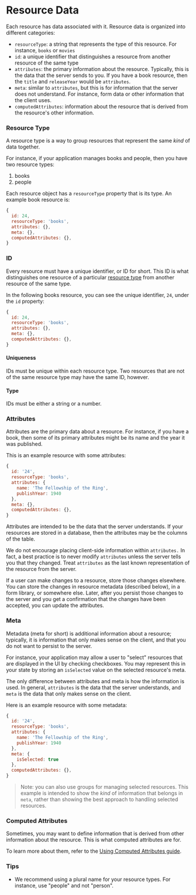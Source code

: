 # Resource Data

Each resource has data associated with it. Resource data is organized
into different categories:

* `resourceType`: a string that represents the type of this resource. For instance,
  `books` or `movies`
* `id`: a unique identifier that distinguishes a resource from another resource
  of the same type
* `attributes`: the primary information about the resource. Typically, this is the
  data that the server sends to you. If you have a book resource, then the `title`
  and `releaseYear` would be `attributes`.
* `meta`: similar to `attributes`, but this is for information that the server does
  not understand. For instance, form data or other information that the client uses.
* `computedAttributes`: information about the resource that is derived from the resource's
  other information.

### Resource Type

A resource type is a way to group resources that represent the same _kind_ of data
together.

For instance, if your application manages books and people, then you have two resource
types:

1.  books
2.  people

Each resource object has a `resourceType` property that is its type. An example book
resource is:

```js
{
  id: 24,
  resourceType: 'books',
  attributes: {},
  meta: {},
  computedAttributes: {},
}
```

### ID

Every resource must have a unique identifier, or ID for short. This ID is what distinguishes one
resource of a particular [resource type](./type.md) from another resource of the same
type.

In the following books resource, you can see the unique identifier, `24`, under the `id` property:

```js
{
  id: 24,
  resourceType: 'books',
  attributes: {},
  meta: {},
  computedAttributes: {},
}
```

#### Uniqueness

IDs must be unique within each resource type. Two resources that are not of the same resource type
may have the same ID, however.

#### Type

IDs must be either a string or a number.

### Attributes

Attributes are the primary data about a resource. For instance, if you have a book, then some of its
primary attributes might be its name and the year it was published.

This is an example resource with some attributes:

```js
{
  id: '24',
  resourceType: 'books',
  attributes: {
    name: 'The Fellowship of the Ring',
    publishYear: 1940
  },
  meta: {},
  computedAttributes: {},
}
```

Attributes are intended to be the data that the server understands. If your resources are stored in a
database, then the attributes may be the columns of the table.

We do not encourage placing client-side information within `attributes.` In fact, a best practice
is to never modify `attributes` unless the server tells you that they changed. Treat `attributes`
as the last known representation of the resource from the server.

If a user can make changes to a resource, store those changes elsewhere. You can store the changes in
resource metadata (described below), in a form library, or somewhere else. Later, after you persist those changes
to the server and you get a confirmation that the changes have been accepted, you can update
the attributes.

### Meta

Metadata (meta for short) is additional information about a resource; typically,
it is information that only makes sense on the client, and that you do not want
to persist to the server.

For instance, your application may allow a user to "select" resources that are displayed
in the UI by checking checkboxes. You may represent this in your state by storing
an `isSelected` value on the selected resource's meta.

The only difference between attributes and meta is how the information is used. In general,
`attributes` is the data that the server understands, and `meta` is the data that only makes
sense on the client.

Here is an example resource with some metadata:

```js
{
  id: '24',
  resourceType: 'books',
  attributes: {
    name: 'The Fellowship of the Ring',
    publishYear: 1940
  },
  meta: {
    isSelected: true
  },
  computedAttributes: {},
}
```

> Note: you can also use groups for managing selected resources. This example is intended to show the
> _kind_ of information that belongs in `meta`, rather than showing the best approach to handling
> selected resources.

### Computed Attributes

Sometimes, you may want to define information that is derived from other information about the resource.
This is what computed attributes are for.

To learn more about them, refer to the [Using Computed Attributes guide](using-computed-attributes.md).

### Tips

* We recommend using a plural name for your resource types. For instance, use
  "people" and not "person".
